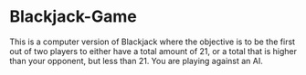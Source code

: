 # Blackjack-Game
This is a computer version of Blackjack where the objective is to be the first out of two players to either have a total amount of 21, or a total that is higher than your opponent, but less than 21. You are playing against an AI.
